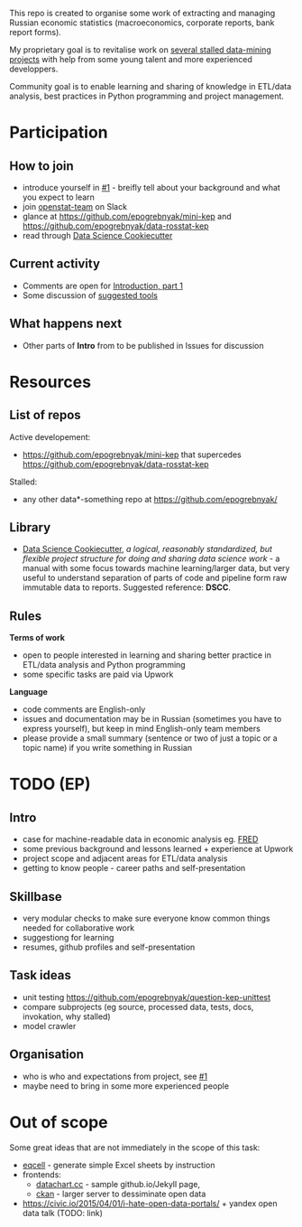 This repo is created to organise some work of extracting and managing Russian economic statistics (macroeconomics, corporate reports, bank report forms). 

My proprietary goal is to revitalise work on [several stalled data-mining projects](https://github.com/epogrebnyak/data-team-ru-stat/blob/master/README.md#list-of-repos) with help from some young talent and more experienced developpers.

Community goal is to enable learning and sharing of knowledge in ETL/data analysis, best practices in Python programming and project management.

Participation 
==============

How to join
-----------
- introduce yourself in [#1](https://github.com/epogrebnyak/data-team-ru-stat/issues/1) - breifly tell about your background and what you expect to learn
- join [openstat-team](https://join.slack.com/openstat-team/shared_invite/MTk4MTUzODM3NTM4LTE0OTc1MTczODctMThhNTE3Yzc1NA) on Slack
- glance at <https://github.com/epogrebnyak/mini-kep> and <https://github.com/epogrebnyak/data-rosstat-kep> 
- read through [Data Science Cookiecutter](http://drivendata.github.io/cookiecutter-data-science/)

Current activity
-----------------
- Comments are open for [Introduction, part 1](https://github.com/epogrebnyak/data-team-ru-stat/issues/5)
- Some discussion of [suggested tools](https://github.com/epogrebnyak/data-team-ru-stat/issues/3) 

What happens next
-----------------
- Other parts of **Intro** from to be published in Issues for discussion 

Resources
=========

List of repos
-------------
Active developement:
- <https://github.com/epogrebnyak/mini-kep> that supercedes <https://github.com/epogrebnyak/data-rosstat-kep>

Stalled:
- any other data\*-something repo at <https://github.com/epogrebnyak/>

Library 
-------
- [Data Science Cookiecutter](http://drivendata.github.io/cookiecutter-data-science/), *a logical, reasonably standardized, but flexible project structure for doing and sharing data science work* - a manual with some focus towards machine learning/larger data, but very useful to understand separation of parts of code and pipeline form raw immutable data to reports. Suggested reference: **DSCC**.

Rules
-----

**Terms of work**
- open to people interested in learning and sharing better practice in ETL/data analysis and Python programming
- some specific tasks are paid via Upwork

**Language**
- code comments are English-only
- issues and documentation may be in Russian (sometimes you have to express yourself), 
  but keep in mind English-only team members
- please provide a small summary (sentence or two of just a topic or a topic name) if you write something in Russian


TODO (EP)
=========

## Intro
- case for machine-readable data in economic analysis eg. [FRED](https://fred.stlouisfed.org/series/CPIAUCSL)
- some previous background and lessons learned + experience at Upwork
- project scope and adjacent areas for ETL/data analysis
- getting to know people - career paths and self-presentation 

## Skillbase
- very modular checks to make sure everyone know common things needed for collaborative work 
- suggestiong for learning
- resumes, github profiles and self-presentation 

## Task ideas
- unit testing <https://github.com/epogrebnyak/question-kep-unittest>
- compare subprojects (eg source, processed data, tests, docs, invokation, why stalled)
- model crawler

## Organisation 
- who is who and expectations from project, see [#1](https://github.com/epogrebnyak/data-team-ru-stat/issues/1) 
- maybe need to bring in some more experienced people

Out of scope
============

Some great ideas that are not immediately in the scope of this task:
- [eqcell](https://github.com/epogrebnyak/make-xls-eqcell) - generate simple Excel sheets by instruction
- frontends:
  - [datachart.cc](http://datachart.cc) - sample github.io/Jekyll page, 
  - [ckan](https://ckan.org/) - larger server to dessiminate open data
- <https://civic.io/2015/04/01/i-hate-open-data-portals/> + yandex open data talk (TODO: link)
